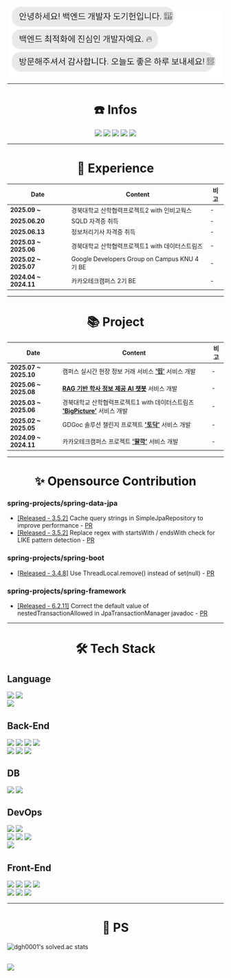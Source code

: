 <br/>
<div style="margin:0; padding:0;">
  <img src="https://raw.githubusercontent.com/Dockerel/Dockerel/main/readme.svg" style="display:block; margin:0; padding:0;" />
</div>

---

<div align="center"><h1>☎️ Infos</h1></div>
<p align="center">
  <a href="mailto:ehrlgjs0413@gmail.com"><img src="https://img.shields.io/badge/Gmail-D14836?style=for-the-badge&logo=Gmail&logoColor=white"></a>
  <a href="https://dockerel.tistory.com/"><img src="https://img.shields.io/badge/DEV_BLOG-151515?style=for-the-badge&logo=tistory&logoColor=fff)"></a>
  <a href="https://www.linkedin.com/in/%EA%B8%B0%ED%97%8C-%EB%8F%84-838783343/"><img src="https://img.shields.io/badge/LinkedIn-0A66C2?style=for-the-badge&logo=LinkedIn&logoColor=white"></a>
  <a href="https://drive.google.com/file/d/1GZ6ohY10JM0S7_d3rXNgmPoYbtUd3vCt/view?usp=sharing"><img src="https://img.shields.io/badge/Resume-F6EDE3?style=for-the-badge&logo=LinkedIn&logoColor=white"></a>
  <a href="https://drive.google.com/file/d/1ZrmenXNXTx2Kc8dfpvYCnR42ZnmsdFCO/view?usp=drive_link"><img src="https://img.shields.io/badge/Portfolio-F6EDE3?style=for-the-badge&logo=LinkedIn&logoColor=white"></a>
</p>

---

<div align="center"><h1>🏃 Experience</h1></div>
<table align="center">
  <thead>
    <tr>
      <th>Date</th>
      <th>Content</th>
      <th>비고</th>
    </tr>
  </thead>
  <tbody>
    <tr>
      <td><strong>2025.09 ~ </strong></td>
      <td>경북대학교 산학협력프로젝트2 with 인비고웍스</td>
      <td>-</td>
    </tr>
    <tr>
      <td><strong>2025.06.20</strong></td>
      <td>SQLD 자격증 취득</td>
      <td>-</td>
    </tr>
    <tr>
      <td><strong>2025.06.13</strong></td>
      <td>정보처리기사 자격증 취득</td>
      <td>-</td>
    </tr>
    <tr>
      <td><strong>2025.03 ~ 2025.06</strong></td>
      <td>경북대학교 산학협력프로젝트1 with 데이터스트림즈</td>
      <td>-</td>
    </tr>
    <tr>
      <td><strong>2025.02 ~ 2025.07</strong></td>
      <td>Google Developers Group on Campus KNU 4기 BE</td>
      <td>-</td>
    </tr>
    <tr>
      <td><strong>2024.04 ~ 2024.11</strong></td>
      <td>카카오테크캠퍼스 2기 BE</td>
      <td>-</td>
    </tr>
  </tbody>
</table>

---

<div align="center"><h1>📚 Project</h1></div>
<table align="center">
  <thead>
    <tr>
      <th>Date</th>
      <th>Content</th>
      <th>비고</th>
    </tr>
  </thead>
  <tbody>
    <tr>
      <td><strong>2025.07 ~ 2025.10</strong></td>
      <td>
        캠퍼스 실시간 현장 정보 거래 서비스 <a href="https://github.com/dev-DDIP/ddip-BE"><strong>'띱'</strong></a> 서비스 개발
      </td>
      <td>-</td>
    </tr>
    <tr>
      <td><strong>2025.06 ~ 2025.08</strong></td>
      <td>
        <a href="https://github.com/Dockerel/KnuChatbot-BE"><strong>RAG 기반 학사 정보 제공 AI 챗봇</strong></a> 서비스 개발
      </td>
      <td>-</td>
    </tr>
   <tr>
      <td><strong>2025.03 ~ 2025.06</strong></td>
      <td>
        경북대학교 산학협력프로젝트1 with 데이터스트림즈 <a href="https://github.com/Dockerel/DataStreams-BE"><strong>'BigPicture'</strong></a> 서비스 개발
      </td>
      <td>-</td>
    </tr>
    <tr>
      <td><strong>2025.02 ~ 2025.05</strong></td>
      <td>
        GDGoc 솔루션 챌린지 프로젝트 <a href="https://github.com/Dockerel/4th-SC-TEAM1-BE"><strong>'토닥'</strong></a> 서비스 개발
      </td>
      <td>-</td>
    </tr>
     <tr>
      <td><strong>2024.09 ~ 2024.11</strong></td>
      <td>
        카카오테크캠퍼스 프로젝트 <a href="https://github.com/Dockerel/Team5_BE"><strong>'딸깍'</strong></a> 서비스 개발
      </td>
      <td>-</td>
    </tr>
  </tbody>
</table>

---

<div align="center"><h1>✨ Opensource Contribution</h1></div>

### spring-projects/spring-data-jpa
  - [[Released - 3.5.2]](https://github.com/spring-projects/spring-data-jpa/releases/tag/3.5.2) Cache query strings in SimpleJpaRepository to improve performance - [PR](https://github.com/spring-projects/spring-data-jpa/pull/3920)
  - [[Released - 3.5.2]](https://github.com/spring-projects/spring-data-jpa/releases/tag/3.5.2) Replace regex with startsWith / endsWith check for LIKE pattern detection - [PR](https://github.com/spring-projects/spring-data-jpa/pull/3932)

### spring-projects/spring-boot
  - [[Released - 3.4.8]](https://github.com/spring-projects/spring-boot/releases/tag/v3.4.8) Use ThreadLocal.remove() instead of set(null) - [PR](https://github.com/spring-projects/spring-boot/pull/46256)

### spring-projects/spring-framework
  - [[Released - 6.2.11]](https://github.com/spring-projects/spring-framework/releases/tag/v6.2.11) Correct the default value of nestedTransactionAllowed in JpaTransactionManager javadoc - [PR](https://github.com/spring-projects/spring-framework/pull/35212)

---

<div align="center"><h1>🛠️ Tech Stack</h1></div>
<h2>Language</h2>
<p dir="auto">
<img src="https://img.shields.io/badge/-Java-DB6900?logo=Java&amp;logoColor=white&amp;labelColor=DB6900" style="max-width: 100%;">
<img src="https://img.shields.io/badge/-Python-3776AB?logo=Python&amp;logoColor=white&amp;labelColor=3776AB" style="max-width: 100%;">
  <br/>
<img src="https://img.shields.io/badge/-kotlin-7F52FF?logo=kotlin&amp;logoColor=white&amp;labelColor=7F52FF" style="max-width: 100%;">
</p>

<h2>Back-End</h2>
<p dir="auto">
<img src="https://img.shields.io/badge/-Spring-6DB33F?logo=Spring&amp;logoColor=white&amp;labelColor=6DB33F" style="max-width: 100%;">
<img src="https://img.shields.io/badge/-springboot-6DB33F?logo=springboot&amp;logoColor=white&amp;labelColor=6DB33F" style="max-width: 100%;">
<img src="https://img.shields.io/badge/-SpringDataJpa-6DB33F?logo=SpringDataJpa&amp;logoColor=white&amp;labelColor=6DB33F" style="max-width: 100%;">
<img src="https://img.shields.io/badge/-Junit5-25A162?logo=Junit5&amp;logoColor=white&amp;labelColor=25A162" style="max-width: 100%;">
  <br/>
<img src="https://img.shields.io/badge/-FastAPI-009688?logo=FastAPI&amp;logoColor=white&amp;labelColor=009688" style="max-width: 100%;">
<img src="https://img.shields.io/badge/-Django-092E20?logo=Django&amp;logoColor=white&amp;labelColor=092E20" style="max-width: 100%;">
<img src="https://img.shields.io/badge/-Express-000000?logo=Express&amp;logoColor=white&amp;labelColor=000000" style="max-width: 100%;">
</p>

<h2>DB</h2>
<p dir="auto">
<img src="https://img.shields.io/badge/-MySql-438CB2?logo=MySql&amp;logoColor=white&amp;labelColor=438CB2" style="max-width: 100%;">
<img src="https://img.shields.io/badge/-Redis-FF4438?logo=Redis&amp;logoColor=white&amp;labelColor=FF4438" style="max-width: 100%;">
</p>

<h2>DevOps</h2>
<p dir="auto">
<img src="https://img.shields.io/badge/-Docker-2496ED?logo=Docker&amp;logoColor=white&amp;labelColor=2496ED" style="max-width: 100%;">
<img src="https://img.shields.io/badge/-Kubernetes-326CE5?logo=Kubernetes&amp;logoColor=white&amp;labelColor=326CE5" style="max-width: 100%;">
  <br/>
<img src="https://img.shields.io/badge/-Prometheus-E6522C?logo=Prometheus&amp;logoColor=white&amp;labelColor=E6522C" style="max-width: 100%;">
<img src="https://img.shields.io/badge/-Grafana-F46800?logo=Grafana&amp;logoColor=white&amp;labelColor=F46800" style="max-width: 100%;">
<img src="https://img.shields.io/badge/-k6-7D64FF?logo=k6&amp;logoColor=white&amp;labelColor=7D64FF" style="max-width: 100%;">
  <br/>
<img src="https://img.shields.io/badge/-RabbitMQ-FF6600?logo=RabbitMQ&amp;logoColor=white&amp;labelColor=FF6600" style="max-width: 100%;">
</p>

<h2>Front-End</h2>
<p dir="auto">
<img src="https://img.shields.io/badge/-html5-E34F26?logo=html5&amp;logoColor=white&amp;labelColor=E34F26" style="max-width: 100%;">
<img src="https://img.shields.io/badge/-css3-1572B6?logo=html5&amp;logoColor=white&amp;labelColor=1572B6" style="max-width: 100%;">
<img src="https://img.shields.io/badge/-Javascript-F7DF1E?logo=Javascript&amp;logoColor=white&amp;labelColor=F7DF1E" style="max-width: 100%;">
<img src="https://img.shields.io/badge/-TypeScript-3178C6?logo=TypeScript&amp;logoColor=white&amp;labelColor=3178C6" style="max-width: 100%;">
  <br/>
<img src="https://img.shields.io/badge/-React-61DAFB?logo=React&amp;logoColor=black&amp;labelColor=61DAFB" style="max-width: 100%;">
<img src="https://img.shields.io/badge/-ChakraUI-319795?logo=ChakraUI&amp;logoColor=white&amp;labelColor=319795" style="max-width: 100%;">
<img src="https://img.shields.io/badge/-tailwindcss-06B6D4?logo=tailwindcss&amp;logoColor=white&amp;labelColor=06B6D4" style="max-width: 100%;">
</p>

---

<div align="center"><h1>🧩 PS</h1></div>

![dgh0001's solved.ac stats](https://github-readme-solvedac.hyp3rflow.vercel.app/api/?handle=dgh0001)

<br />
<img src="https://user-images.githubusercontent.com/73097560/115834477-dbab4500-a447-11eb-908a-139a6edaec5c.gif">
